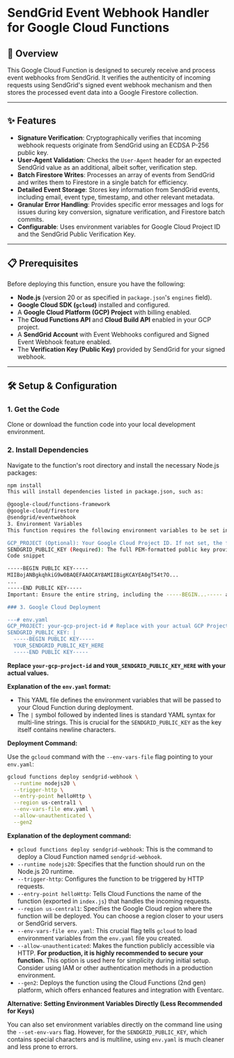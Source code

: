 # SendGrid Event Webhook Handler for Google Cloud Functions

## 🚀 Overview

This Google Cloud Function is designed to securely receive and process event webhooks from SendGrid. It verifies the authenticity of incoming requests using SendGrid's signed event webhook mechanism and then stores the processed event data into a Google Firestore collection.

---

## ✨ Features

* **Signature Verification**: Cryptographically verifies that incoming webhook requests originate from SendGrid using an ECDSA P-256 public key.
* **User-Agent Validation**: Checks the `User-Agent` header for an expected SendGrid value as an additional, albeit softer, verification step.
* **Batch Firestore Writes**: Processes an array of events from SendGrid and writes them to Firestore in a single batch for efficiency.
* **Detailed Event Storage**: Stores key information from SendGrid events, including email, event type, timestamp, and other relevant metadata.
* **Granular Error Handling**: Provides specific error messages and logs for issues during key conversion, signature verification, and Firestore batch commits.
* **Configurable**: Uses environment variables for Google Cloud Project ID and the SendGrid Public Verification Key.

---

## 📋 Prerequisites

Before deploying this function, ensure you have the following:

* **Node.js** (version 20 or as specified in `package.json`'s `engines` field).
* **Google Cloud SDK (`gcloud`)** installed and configured.
* A **Google Cloud Platform (GCP) Project** with billing enabled.
* The **Cloud Functions API** and **Cloud Build API** enabled in your GCP project.
* A **SendGrid Account** with Event Webhooks configured and Signed Event Webhook feature enabled.
* The **Verification Key (Public Key)** provided by SendGrid for your signed webhook.

---

## 🛠️ Setup & Configuration

### 1. Get the Code
Clone or download the function code into your local development environment.

### 2. Install Dependencies
Navigate to the function's root directory and install the necessary Node.js packages:
```bash
npm install
This will install dependencies listed in package.json, such as:

@google-cloud/functions-framework
@google-cloud/firestore
@sendgrid/eventwebhook
3. Environment Variables
This function requires the following environment variables to be set in your Google Cloud Function's runtime environment:

GCP_PROJECT (Optional): Your Google Cloud Project ID. If not set, the function attempts to infer it or uses the hardcoded fallback "interview-412415" (it's recommended to always set this explicitly for clarity and portability).
SENDGRID_PUBLIC_KEY (Required): The full PEM-formatted public key provided by SendGrid for verifying signed event webhooks. It should look like this:
Code snippet

-----BEGIN PUBLIC KEY-----
MIIBojANBgkqhkiG9w0BAQEFAAOCAY8AMIIBigKCAYEA0gT54t7O...
...
-----END PUBLIC KEY-----
Important: Ensure the entire string, including the -----BEGIN...----- and -----END...----- markers and any newline characters (\n) within the key, is correctly set as the environment variable's value.

### 3. Google Cloud Deployment

---# env.yaml
GCP_PROJECT: your-gcp-project-id # Replace with your actual GCP Project ID
SENDGRID_PUBLIC_KEY: |
  -----BEGIN PUBLIC KEY-----
  YOUR_SENDGRID_PUBLIC_KEY_HERE
  -----END PUBLIC KEY-----
```
**Replace `your-gcp-project-id` and `YOUR_SENDGRID_PUBLIC_KEY_HERE` with your actual values.**

**Explanation of the `env.yaml` format:**
*   This YAML file defines the environment variables that will be passed to your Cloud Function during deployment.
*   The `|` symbol followed by indented lines is standard YAML syntax for multi-line strings. This is crucial for the `SENDGRID_PUBLIC_KEY` as the key itself contains newline characters.

**Deployment Command:**

Use the `gcloud` command with the `--env-vars-file` flag pointing to your `env.yaml`:

```bash
gcloud functions deploy sendgrid-webhook \
  --runtime nodejs20 \
  --trigger-http \
  --entry-point helloHttp \
  --region us-central1 \
  --env-vars-file env.yaml \
  --allow-unauthenticated \
  --gen2
```

**Explanation of the deployment command:**

*   `gcloud functions deploy sendgrid-webhook`: This is the command to deploy a Cloud Function named `sendgrid-webhook`.
*   `--runtime nodejs20`: Specifies that the function should run on the Node.js 20 runtime.
*   `--trigger-http`: Configures the function to be triggered by HTTP requests.
*   `--entry-point helloHttp`: Tells Cloud Functions the name of the function (exported in `index.js`) that handles the incoming requests.
*   `--region us-central1`: Specifies the Google Cloud region where the function will be deployed. You can choose a region closer to your users or SendGrid servers.
*   `--env-vars-file env.yaml`: This crucial flag tells `gcloud` to load environment variables from the `env.yaml` file you created.
*   `--allow-unauthenticated`: Makes the function publicly accessible via HTTP. **For production, it is highly recommended to secure your function.** This option is used here for simplicity during initial setup. Consider using IAM or other authentication methods in a production environment.
*   `--gen2`: Deploys the function using the Cloud Functions (2nd gen) platform, which offers enhanced features and integration with Eventarc.

**Alternative: Setting Environment Variables Directly (Less Recommended for Keys)**

You can also set environment variables directly on the command line using the `--set-env-vars` flag. However, for the `SENDGRID_PUBLIC_KEY`, which contains special characters and is multiline, using `env.yaml` is much cleaner and less prone to errors.
